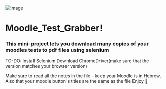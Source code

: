 ![image](https://user-images.githubusercontent.com/97378548/176996915-f31da3ce-09e0-4db7-aebf-8b5229697069.png)

# Moodle_Test_Grabber!

### This mini-project lets you download many copies of your moodles tests to pdf files using selenium

TO-DO:
Install Selenium
Download ChromeDriver(make sure that the version matches your browser version)

Make sure to read all the notes in the file - keep your Moodle is in Hebrew, Also that your moodle button's titles are the same as the file
Enjoy 👏 
